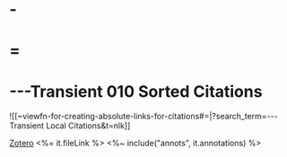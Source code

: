 # -

# =


# ---Transient 010 Sorted Citations

![[~viewfn-for-creating-absolute-links-for-citations#=|?search_term=---Transient Local Citations&t=nlk]]

[Zotero](<%= it.backlink %>) <%= it.fileLink %>
<%~ include("annots", it.annotations) %>
